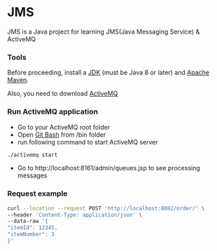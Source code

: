 # JMS
JMS is a Java project for learning JMS(Java Messaging Service) & ActiveMQ
### Tools
Before proceeding, install a [JDK](https://docs.oracle.com/javase/8/docs/technotes/guides/install/install_overview.html)
(must be Java 8 or later) and [Apache Maven](https://maven.apache.org/).

Also, you need to download [ActiveMQ](https://activemq.apache.org/download.html)

### Run ActiveMQ application
- Go to your ActiveMQ root folder
- Open [Git Bash](https://git-scm.com/downloads) from /bin folder
- run following command to start ActiveMQ server
```bash
./activemq start
```
- Go to http://localhost:8161/admin/queues.jsp to see processing messages

### Request example
```bash 
curl --location --request POST 'http://localhost:8082/order/' \
--header 'Content-Type: application/json' \
--data-raw '{
"itemId": 12345,
"itemNumber": 3
}'
```